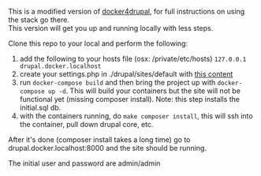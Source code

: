 This is a modified version of [docker4drupal](https://github.com/wodby/docker4drupal), for full instructions on using the stack go there.  
This version will get you up and running locally with less steps.

Clone this repo to your local and perform the following:

1. add the following to your hosts file (osx: /private/etc/hosts) `127.0.0.1  drupal.docker.localhost`
2. create your settings.php in ./drupal/sites/default with [this content](https://gist.github.com/jordotech/f0c7726bc6212881287ae1872bf3c313)
3. run `docker-compose build` and then bring the project up with `docker-compose up -d`. This will build your containers but the site will not be functional yet (missing composer install). Note: this step installs the initial.sql db.
4. with the containers running, do `make composer install`, this will ssh into the container, pull down drupal core, etc.

After it's done (composer install takes a long time) go to drupal.docker.localhost:8000 and the site should be running.

The initial user and password are admin/admin

